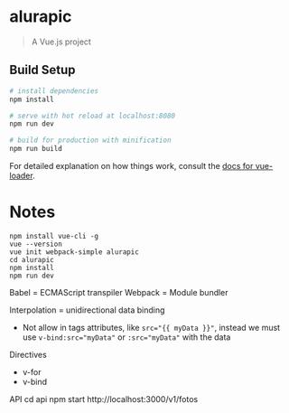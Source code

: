 # alurapic

> A Vue.js project

## Build Setup

``` bash
# install dependencies
npm install

# serve with hot reload at localhost:8080
npm run dev

# build for production with minification
npm run build
```

For detailed explanation on how things work, consult the [docs for vue-loader](http://vuejs.github.io/vue-loader).

# Notes

```
npm install vue-cli -g
vue --version
vue init webpack-simple alurapic
cd alurapic
npm install
npm run dev
```

Babel = ECMAScript transpiler
Webpack = Module bundler

Interpolation = unidirectional data binding
- Not allow in tags attributes, like `src="{{ myData }}"`, instead we must use `v-bind:src="myData"` or `:src="myData"` with the data

Directives
 - v-for
 - v-bind

API
cd api
npm start
http://localhost:3000/v1/fotos
